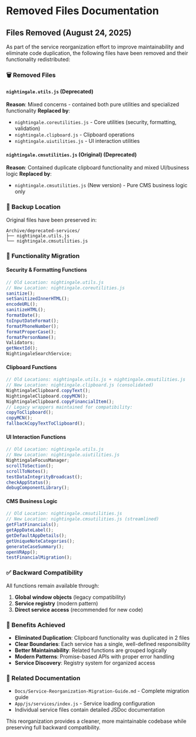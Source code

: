# Removed Files Documentation

## Files Removed (August 24, 2025)

As part of the service reorganization effort to improve maintainability and eliminate code duplication, the following files have been removed and their functionality redistributed:

### 🗑️ Removed Files

#### `nightingale.utils.js` (Deprecated)

**Reason**: Mixed concerns - contained both pure utilities and specialized functionality
**Replaced by**:

- `nightingale.coreutilities.js` - Core utilities (security, formatting, validation)
- `nightingale.clipboard.js` - Clipboard operations
- `nightingale.uiutilities.js` - UI interaction utilities

#### `nightingale.cmsutilities.js` (Original) (Deprecated)

**Reason**: Contained duplicate clipboard functionality and mixed UI/business logic
**Replaced by**:

- `nightingale.cmsutilities.js` (New version) - Pure CMS business logic only

### 📁 Backup Location

Original files have been preserved in:

```
Archive/deprecated-services/
├── nightingale.utils.js
└── nightingale.cmsutilities.js
```

### 🔄 Functionality Migration

#### Security & Formatting Functions

```javascript
// Old Location: nightingale.utils.js
// New Location: nightingale.coreutilities.js
sanitize();
setSanitizedInnerHTML();
encodeURL();
sanitizeHTML();
formatDate();
toInputDateFormat();
formatPhoneNumber();
formatProperCase();
formatPersonName();
Validators;
getNextId();
NightingaleSearchService;
```

#### Clipboard Functions

```javascript
// Old Locations: nightingale.utils.js + nightingale.cmsutilities.js
// New Location: nightingale.clipboard.js (consolidated)
NightingaleClipboard.copyText();
NightingaleClipboard.copyMCN();
NightingaleClipboard.copyFinancialItem();
// Legacy wrappers maintained for compatibility:
copyToClipboard();
copyMCN();
fallbackCopyTextToClipboard();
```

#### UI Interaction Functions

```javascript
// Old Location: nightingale.utils.js
// New Location: nightingale.uiutilities.js
NightingaleFocusManager;
scrollToSection();
scrollToNotes();
testDataIntegrityBroadcast();
checkAppStatus();
debugComponentLibrary();
```

#### CMS Business Logic

```javascript
// Old Location: nightingale.cmsutilities.js
// New Location: nightingale.cmsutilities.js (streamlined)
getFlatFinancials();
getAppDateLabel();
getDefaultAppDetails();
getUniqueNoteCategories();
generateCaseSummary();
openVRApp();
testFinancialMigration();
```

### ✅ Backward Compatibility

All functions remain available through:

1. **Global window objects** (legacy compatibility)
2. **Service registry** (modern pattern)
3. **Direct service access** (recommended for new code)

### 🚀 Benefits Achieved

- **Eliminated Duplication**: Clipboard functionality was duplicated in 2 files
- **Clear Boundaries**: Each service has a single, well-defined responsibility
- **Better Maintainability**: Related functions are grouped logically
- **Modern Patterns**: Promise-based APIs with proper error handling
- **Service Discovery**: Registry system for organized access

### 📖 Related Documentation

- `Docs/Service-Reorganization-Migration-Guide.md` - Complete migration guide
- `App/js/services/index.js` - Service loading configuration
- Individual service files contain detailed JSDoc documentation

This reorganization provides a cleaner, more maintainable codebase while preserving full backward compatibility.
